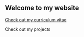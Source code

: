 ## Welcome to my website ##

[Check out my curriculum vitae](https://website-name.com)

Check out my projects
